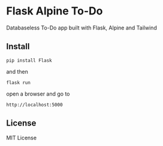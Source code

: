 # Flask Alpine To-Do

Databaseless To-Do app built with Flask, Alpine and Tailwind

## Install

```
pip install Flask
```

and then 

```
flask run
```

open a browser and go to 
```
http://localhost:5000
```


## License

MIT License
